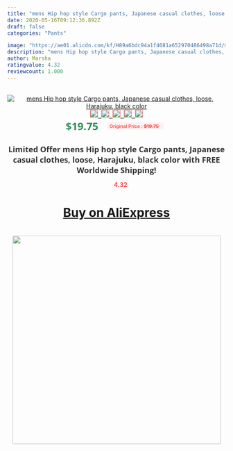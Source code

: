 ```yaml
---
title: "mens Hip hop style Cargo pants, Japanese casual clothes, loose, Harajuku, black color"
date: 2020-05-16T09:12:36.892Z
draft: false
categories: "Pants"

image: "https://ae01.alicdn.com/kf/H89a6bdc94a1f4081a652970486498a71d/mens-Hip-hop-style-Cargo-pants-Japanese-casual-clothes-loose-Harajuku-black-color.jpg"
description: "mens Hip hop style Cargo pants, Japanese casual clothes, loose, Harajuku, black color"
author: Marsha
ratingvalue: 4.32
reviewcount: 1.000
---
```

<br>
<div style="text-align: center;">
<a href="https://s.click.aliexpress.com/e/_AM2R6N" target="_blank" rel="nofollow noopener noreferrer"><img alt="mens Hip hop style Cargo pants, Japanese casual clothes, loose, Harajuku, black color" class="magnifier-image" src="https://ae01.alicdn.com/kf/H89a6bdc94a1f4081a652970486498a71d/mens-Hip-hop-style-Cargo-pants-Japanese-casual-clothes-loose-Harajuku-black-color.jpg_640x640.jpg">
<br>
<img style="border:1px solid salmon" src="https://ae01.alicdn.com/kf/H89a6bdc94a1f4081a652970486498a71d/mens-Hip-hop-style-Cargo-pants-Japanese-casual-clothes-loose-Harajuku-black-color.jpg_120x120.jpg">&nbsp;&nbsp;<img style="border:1px solid salmon" src="https://ae01.alicdn.com/kf/Hc882a472083642878bb9656b80c292ecd/mens-Hip-hop-style-Cargo-pants-Japanese-casual-clothes-loose-Harajuku-black-color.jpg_120x120.jpg">&nbsp;&nbsp;<img style="border:1px solid salmon" src="https://ae01.alicdn.com/kf/H86b2572a24984ef8815c235998182b4cC/mens-Hip-hop-style-Cargo-pants-Japanese-casual-clothes-loose-Harajuku-black-color.jpg_120x120.jpg">&nbsp;&nbsp;<img style="border:1px solid salmon" src="https://ae01.alicdn.com/kf/Hb744168478744cb6a8dea4ab48b24515W/mens-Hip-hop-style-Cargo-pants-Japanese-casual-clothes-loose-Harajuku-black-color.jpg_120x120.jpg">&nbsp;&nbsp;<img style="border:1px solid salmon" src="https://ae01.alicdn.com/kf/H5655617138ad440a92d9144ec9b1eaeeu/mens-Hip-hop-style-Cargo-pants-Japanese-casual-clothes-loose-Harajuku-black-color.jpg_120x120.jpg"></a></div><br0>
<div style="text-align: center;"><span style="background-color: white; border: 0px; box-sizing: border-box; color: seagreen; display: inline-block; font-family: &quot;open sans&quot; , &quot;arial&quot; , &quot;helvetica&quot; , sans-serif , &quot;heiti&quot;; font-size: 24px; font-stretch: inherit; font-weight: 700; line-height: inherit; margin: 0px 10px 0px 0px; padding: 0px; vertical-align: middle;">$19.75 </span>
<span style="background: rgb(255 , 241 , 241); border-radius: 3px; border: 0px; box-sizing: border-box; color: #ff4747; display: inline-block; font-family: inherit; font-size: 12px; font-stretch: inherit; font-style: inherit; font-variant: inherit; font-weight: 600; line-height: inherit; margin: 0px; padding: 2px 5px; transform: scale(0.9); vertical-align: middle;">Original Price : <b style="text-decoration: line-through;">$19.75 </b> &nbsp;&nbsp;</span></div>
<h1 style="color: #333333; display: inline-block; font-family: &quot;open sans&quot; , &quot;arial&quot; , &quot;helvetica&quot; , sans-serif , &quot;heiti&quot;; font-size: 18px; font-stretch: inherit; font-weight: 700; text-align: center;">Limited Offer mens Hip hop style Cargo pants, Japanese casual clothes, loose, Harajuku, black color with FREE Worldwide Shipping!</h1>
<div style="color: #ff4747; text-align: center;">
<img src="https://4.bp.blogspot.com/-M0ZcTcb-5uY/XleCXlxnR4I/AAAAAAAAAEc/OrjgMkXV1oMQFaCRZj5HQwOCBcu3w1FegCPcBGAYYCw/s1600/star.png" style="height: 15px;">&nbsp;<b>4.32</b></div>
<div class="button_cont" align="center"><a class="buynow_a" href="https://s.click.aliexpress.com/e/_AM2R6N" target="_blank" rel="nofollow noopener noreferrer"><H1>Buy on AliExpress</H1></a></div><br>
<div class="separator" style="clear: both; text-align: center;">
<img src="https://lh3.googleusercontent.com/-pTy5HemUv9M/XlePHvY0dAI/AAAAAAAAAE4/0nX5iRUoIWY8eMW9Dpxeirr157OZliDIgCLcBGAsYHQ/s1600/badge.gif" width="480">
</div>
